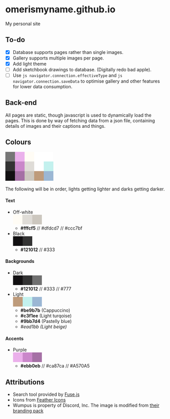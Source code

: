 # omerismyname.github.io
My personal site

## To-do

- [x] Database supports pages rather than single images.
- [x] Gallery supports multiple images per page.
- [x] Add light theme
- [ ] Add sketchbook drawings to database. (Digitally redo bad apple).
- [ ] Use ```js navigator.connection.effectiveType``` and ```js navigator.connection.saveData``` to optimise gallery and other features for lower data consumption.

## Back-end

All pages are static, though javascript is used to dynamically load the pages. This is done by way of fetching data from a json file, containing details of images and their captions and things.


## Colours

![Swatches](/swatches/swatches.png)

The following will be in order, lights getting lighter and darks getting darker.

#### Text

* Off-white <br/>
  ![Off-white](/swatches/off-white.png)
    * **#fffcf5** // #dfdcd7 // #ccc7bf
* Black <br/>
  ![Black](/swatches/black.png)
    * **#121012** // #333

#### Backgrounds

* Dark <br/>
  ![Dark](/swatches/dark.png)
    * **#121012** // #333 // #777
* Light <br/>
  ![Light](/swatches/light.png)
    * **#be9b7b** (Cappuccino)
    * **#c3f1ee** (Light turqoise)
    * **#9bb7d4** (Pastelly blue)
    * _#ead1bb (Light beige)_

#### Accents

* Purple <br/>
  ![Purple](/swatches/purple.png)
    * **#ebb0eb** // #ca87ca // #A570A5

## Attributions

* Search tool provided by [Fuse.js](https://fusejs.io/)
* Icons from [Feather Icons](https://feathericons.com/)
* Wumpus is property of Discord, Inc. The image is modified from [their branding pack](https://discordapp.com/branding)